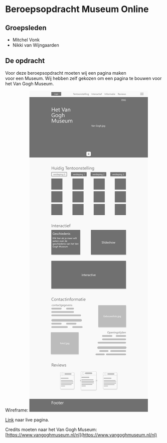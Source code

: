 # Beroepsopdracht Museum Online
## Groepsleden
 - Mitchel Vonk
 - Nikki van Wijngaarden
  
## De opdracht
Voor deze beroepsopdracht moeten wij een pagina maken  
voor een Museum. Wij hebben zelf gekozen om een pagina te bouwen voor  
het Van Gogh Museum.  
  
Wireframe: ![Wireframe](./wireframe/Web-1.png)
  
[Link](http://32548.hosts1.ma-cloud.nl/Museum-Online/) naar live pagina.

Credits moeten naar het Van Gogh Museum: [https://www.vangoghmuseum.nl/nl](https://www.vangoghmuseum.nl/nl)